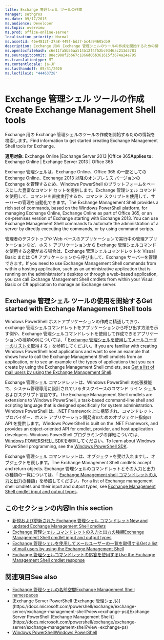```yaml
---
title: Exchange 管理シェル ツールの作成
manager: sethgros
ms.date: 09/17/2015
ms.audience: Developer
ms.topic: overview
ms.prod: office-online-server
localization_priority: Normal
ms.assetid: 46e4812f-37a8-449f-bd37-bc4a94605db9
description: Exchange 用の Exchange 管理シェルのツールの作成を開始するための情報を検索します。
ms.openlocfilehash: c6e11fa5b55aa514b12f4f52bc9346ac213d3781
ms.sourcegitcommit: 88ec988f2bb67c1866d06b361615f3674a24e795
ms.translationtype: MT
ms.contentlocale: ja-JP
ms.lasthandoff: 05/31/2020
ms.locfileid: "44463728"
---
```

# <a name="create-exchange-management-shell-tools"></a><span data-ttu-id="1dd81-103">Exchange 管理シェル ツールの作成</span><span class="sxs-lookup"><span data-stu-id="1dd81-103">Create Exchange Management Shell tools</span></span>

<span data-ttu-id="1dd81-104">Exchange 用の Exchange 管理シェルのツールの作成を開始するための情報を検索します。</span><span class="sxs-lookup"><span data-stu-id="1dd81-104">Find information to get started creating Exchange Management Shell tools for Exchange.</span></span>

<span data-ttu-id="1dd81-105">**適用対象:** Exchange Online |Exchange Server 2013 |Office 365</span><span class="sxs-lookup"><span data-stu-id="1dd81-105">**Applies to:** Exchange Online | Exchange Server 2013 | Office 365</span></span>
  
<span data-ttu-id="1dd81-p101">Exchange 管理シェルは、Exchange Online、Office 365 の一部としての Exchange Online、Exchange 2013 以降のオンプレミス バージョンの Exchange を管理するため、Windows PowerShell のプラットフォームをベースにした豊富なコマンド セットを提供します。Exchange 管理シェル コマンドを使用して、コマンドを直接実行するか、コマンド スクリプトを使用して、サーバーの管理を自動化できます。</span><span class="sxs-lookup"><span data-stu-id="1dd81-p101">The Exchange Management Shell provides a rich set of commands, based on the Windows PowerShell platform, for managing Exchange Online, Exchange Online as part of Office 365, or an on-premises version of Exchange starting with Exchange 2013. You can use Exchange Management Shell commands to automate the administration of a server by directly executing the commands, or by using command scripts.</span></span>
  
<span data-ttu-id="1dd81-108">管理者のデスクトップや Web ベースのアプリケーションで実行中の管理アプリケーションなど、ホスト アプリケーションから Exchange 管理シェルコマンドを使用する必要がある場合は、Exchange 管理シェルコマンドレットを Visual Basic または C# アプリケーションから呼び出して、Exchange サーバーを管理できます。</span><span class="sxs-lookup"><span data-stu-id="1dd81-108">If you need to use Exchange Management Shell commands from within a hosting application, such as an administrative application that is running on the administrator's desktop or through a web-based application, you can call Exchange Management Shell cmdlets from within your Visual Basic or C# application to manage an Exchange server.</span></span>
  
## <a name="get-started-with-exchange-management-shell-tools"></a><span data-ttu-id="1dd81-109">Exchange 管理シェル ツールの使用を開始する</span><span class="sxs-lookup"><span data-stu-id="1dd81-109">Get started with Exchange Management Shell tools</span></span>
<span data-ttu-id="1dd81-110"><a name="SP15GettingStartedTemplate_WhatDoYouNeed"> </a></span><span class="sxs-lookup"><span data-stu-id="1dd81-110"><a name="SP15GettingStartedTemplate_WhatDoYouNeed"> </a></span></span>

<span data-ttu-id="1dd81-111">Windows PowerShell ホストアプリケーションの作成に精通しており、exchange 管理シェルコマンドレットをアプリケーションから呼び出す方法を示す例や、Exchange 管理シェルコマンドレットを使用して作成できるアプリケーションの種類の例については、「 [Exchange 管理シェルを使用してメールユーザーのリストを取得](how-to-get-a-list-of-mail-users-by-using-the-exchange-management-shell.md)する」を参照してください。</span><span class="sxs-lookup"><span data-stu-id="1dd81-111">If you are familiar with creating Windows PowerShell host applications and want to see an example that shows how to call the Exchange Management Shell cmdlets from an application, or to see an example of the types of applications that you can create by using the Exchange Management Shell cmdlets, see [Get a list of mail users by using the Exchange Management Shell](how-to-get-a-list-of-mail-users-by-using-the-exchange-management-shell.md).</span></span>
  
<span data-ttu-id="1dd81-112">Exchange 管理シェル コマンドレットは、Windows PowerShell の拡張機能で、システム管理専用に設計されているタスクベースのコマンド ライン シェルおよびスクリプト言語です。</span><span class="sxs-lookup"><span data-stu-id="1dd81-112">The Exchange Management Shell cmdlets are extensions to Windows PowerShell, a task-based command-line shell and scripting language that is designed specifically for system administration.</span></span> <span data-ttu-id="1dd81-113">Windows PowerShell は、.NET Framework 上に構築され、コマンドレット、プロバイダー、ホスト アプリケーション開発者のためのオブジェクト指向の API を提供します。</span><span class="sxs-lookup"><span data-stu-id="1dd81-113">Windows PowerShell is built on the .NET Framework, and provides an object-oriented API for cmdlet, provider, and host application developers.</span></span> <span data-ttu-id="1dd81-114">Windows PowerShell プログラミングの詳細については、 [Windows POWERSHELL SDK](https://msdn.microsoft.com/library/dd835506%28VS.85%29.aspx)を参照してください。</span><span class="sxs-lookup"><span data-stu-id="1dd81-114">To learn about Windows PowerShell programming, see the [Windows PowerShell SDK](https://msdn.microsoft.com/library/dd835506%28VS.85%29.aspx).</span></span>
  
<span data-ttu-id="1dd81-115">Exchange 管理シェル コマンドレットは、オブジェクトを受け入れますし、オブジェクトを戻します。</span><span class="sxs-lookup"><span data-stu-id="1dd81-115">The Exchange Management Shell cmdlets accept and return objects.</span></span> <span data-ttu-id="1dd81-116">Exchange 管理シェルのコマンドレットとその入力と出力の種類の一覧については、「 [Exchange Management shell コマンドレットの入力と出力の種類](exchange-management-shell-cmdlet-input-and-output-types.md)」を参照してください。</span><span class="sxs-lookup"><span data-stu-id="1dd81-116">For a list of Exchange management shell cmdlets and their input and output types, see [Exchange Management Shell cmdlet input and output types](exchange-management-shell-cmdlet-input-and-output-types.md).</span></span>
  
## <a name="in-this-section"></a><span data-ttu-id="1dd81-117">このセクションの内容</span><span class="sxs-lookup"><span data-stu-id="1dd81-117">In this section</span></span>

- [<span data-ttu-id="1dd81-118">新規および更新された Exchange 管理シェル コマンドレット</span><span class="sxs-lookup"><span data-stu-id="1dd81-118">New and updated Exchange Management Shell cmdlets</span></span>](new-and-updated-exchange-management-shell-cmdlets.md)  
- [<span data-ttu-id="1dd81-119">Exchange 管理シェル コマンドレットの入力と出力の種類</span><span class="sxs-lookup"><span data-stu-id="1dd81-119">Exchange Management Shell cmdlet input and output types</span></span>](exchange-management-shell-cmdlet-input-and-output-types.md)
- [<span data-ttu-id="1dd81-120">Exchange 管理シェルを使用してメールユーザーの一覧を取得する</span><span class="sxs-lookup"><span data-stu-id="1dd81-120">Get a list of mail users by using the Exchange Management Shell</span></span>](how-to-get-a-list-of-mail-users-by-using-the-exchange-management-shell.md)
- [<span data-ttu-id="1dd81-121">Exchange 管理シェルコマンドレットの応答を使用する</span><span class="sxs-lookup"><span data-stu-id="1dd81-121">Use the Exchange Management Shell cmdlet response</span></span>](how-to-use-the-exchange-management-shell-cmdlet-response.md)


## <a name="see-also"></a><span data-ttu-id="1dd81-122">関連項目</span><span class="sxs-lookup"><span data-stu-id="1dd81-122">See also</span></span>

- [<span data-ttu-id="1dd81-123">Exchange 管理シェルの名前空間</span><span class="sxs-lookup"><span data-stu-id="1dd81-123">Exchange Management Shell namespaces</span></span>](exchange-management-shell-namespaces.md)  
- <span data-ttu-id="1dd81-124">
  [Exchange Server PowerShell (Exchange 管理シェル)](https://docs.microsoft.com/powershell/exchange/exchange-server/exchange-management-shell?view=exchange-ps)</span><span class="sxs-lookup"><span data-stu-id="1dd81-124">[Exchange Server PowerShell (Exchange Management Shell)](https://docs.microsoft.com/powershell/exchange/exchange-server/exchange-management-shell?view=exchange-ps)</span></span>  
- [<span data-ttu-id="1dd81-125">Windows PowerShell</span><span class="sxs-lookup"><span data-stu-id="1dd81-125">Windows PowerShell</span></span>](https://msdn.microsoft.com/library/dd835506%28v=vs.85%29.aspx)
    

